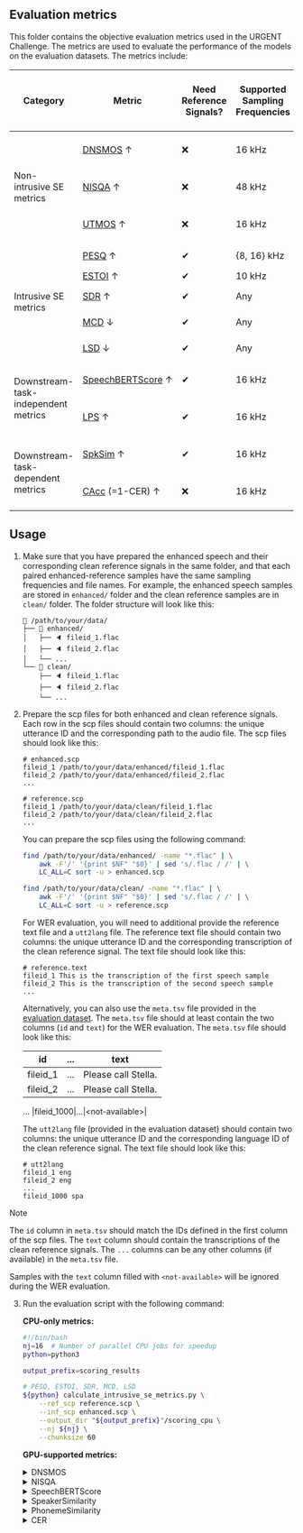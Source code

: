 ## Evaluation metrics

This folder contains the objective evaluation metrics used in the URGENT Challenge. The metrics are used to evaluate the performance of the models on the evaluation datasets. The metrics include:

<table class="tg">
<thead>
<tr>
    <th class="tg-uzvj">Category</th>
    <th class="tg-g7sd">Metric</th>
    <th class="tg-uzvj">Need Reference Signals?</th>
    <th class="tg-uzvj">Supported Sampling Frequencies</th>
    <th class="tg-uzvj">Value Range</th>
    <th class="tg-uzvj">Run on CPU or GPU?</th>
</tr>
</thead>
<tbody>
<tr>
    <td class="tg-r6l2" rowspan="3">Non-intrusive SE metrics</td>
    <td class="tg-rt8k"><a href="calculate_nonintrusive_dnsmos.py">DNSMOS</a> ↑</td>
    <td class="tg-51oy">❌</td>
    <td class="tg-51oy">16 kHz</td>
    <td class="tg-51oy">[1, 5]</td>
    <td class="tg-51oy">CPU or GPU</td>
</tr>
<tr>
    <td class="tg-0a7q"><a href="calculate_nonintrusive_nisqa.py">NISQA</a> ↑</td>
    <td class="tg-xwyw"><span style="font-weight:400;font-style:normal;text-decoration:none">❌</span></td>
    <td class="tg-xwyw">48 kHz</td>
    <td class="tg-xwyw">[1, 5]</td>
    <td class="tg-xwyw">CPU or GPU</td>
</tr>
<tr>
    <td class="tg-0a7q"><a href="calculate_nonintrusive_mos.py">UTMOS</a> ↑</td>
    <td class="tg-xwyw"><span style="font-weight:400;font-style:normal;text-decoration:none">❌</span></td>
    <td class="tg-xwyw">16 kHz</td>
    <td class="tg-xwyw">[1, 5]</td>
    <td class="tg-xwyw">CPU or GPU</td>
</tr>
<tr>
    <td class="tg-kyy7" rowspan="6">Intrusive SE metrics</td>
    <!-- <td class="tg-d459"><a href="http://www.polqa.info" style="color:#e97c36;">POLQA</a> ↑</td> -->
    <!-- <td class="tg-kyy7">✔</td>
    <td class="tg-kyy7"><span style="font-weight:400;font-style:normal;text-decoration:none">8~48 kHz</span></td>
    <td class="tg-kyy7"><span style="font-weight:400;font-style:normal;text-decoration:none">[1, 5]</span></td> -->
</tr>
<tr>
    <td class="tg-d459"><a href="calculate_intrusive_se_metrics.py">PESQ</a> ↑</td>
    <td class="tg-kyy7">✔</td>
    <td class="tg-kyy7"><span style="font-weight:400;font-style:normal;text-decoration:none">{8, 16} kHz</span></td>
    <td class="tg-kyy7"><span style="font-weight:400;font-style:normal;text-decoration:none">[-0.5, 4.5]</span></td>
    <td class="tg-kyy7">CPU</td>
</tr>
<tr>
    <td class="tg-r2ra"><a href="calculate_intrusive_se_metrics.py">ESTOI</a> ↑</td>
    <td class="tg-ligs">✔</td>
    <td class="tg-ligs"><span style="font-weight:400;font-style:normal;text-decoration:none">10 kHz</span></td>
    <td class="tg-ligs">[0, 1]</td>
    <td class="tg-ligs">CPU</td>
</tr>
<tr>
    <td class="tg-d459"><a href="calculate_intrusive_se_metrics.py">SDR</a> ↑</td>
    <td class="tg-kyy7">✔</td>
    <td class="tg-kyy7">Any</td>
    <td class="tg-kyy7">(-∞, +∞)</td>
    <td class="tg-kyy7">CPU</td>
</tr>
<tr>
    <td class="tg-r2ra"><a href="calculate_intrusive_se_metrics.py">MCD</a> ↓</td>
    <td class="tg-ligs">✔</td>
    <td class="tg-ligs">Any</td>
    <td class="tg-ligs">[0, +∞)</td>
    <td class="tg-ligs">CPU</td>
</tr>
<tr>
    <td class="tg-d459"><a href="calculate_intrusive_se_metrics.py">LSD</a> ↓</td>
    <td class="tg-kyy7">✔</td>
    <td class="tg-kyy7">Any</td>
    <td class="tg-kyy7">[0, +∞)</td>
    <td class="tg-kyy7">CPU</td>
</tr>
<tr>
    <td class="tg-rq3n" rowspan="2">Downstream-task-independent metrics</td>
    <td nowrap class="tg-mfxt"><a href="calculate_speechbert_score.py">SpeechBERTScore</a> ↑</td>
    <td class="tg-rq3n">✔</td>
    <td class="tg-rq3n">16 kHz</td>
    <td class="tg-rq3n">[-1, 1]</td>
    <td class="tg-rq3n">CPU or GPU</td>
</tr>
<tr>
    <td class="tg-qmuc"><a href="calculate_phoneme_similarity.py">LPS</a> ↑</td>
    <td class="tg-r6l2">✔</td>
    <td class="tg-r6l2">16 kHz</td>
    <td class="tg-r6l2"><span style="font-weight:400;font-style:normal;text-decoration:none">(-∞, 1]</span></td>
    <td class="tg-r6l2">CPU or GPU</td>
</tr>
<tr>
    <td class="tg-ligs" rowspan="2">Downstream-task-dependent metrics</td>
    <td class="tg-r2ra"><a href="calculate_speaker_similarity.py">SpkSim</a> ↑</td>
    <td class="tg-ligs">✔</td>
    <td class="tg-ligs">16 kHz</td>
    <td class="tg-ligs">[-1, 1]</td>
    <td class="tg-ligs">CPU or GPU</td>
</tr>
<tr>
    <td class="tg-d459"><a href="calculate_wer.py">CAcc</a> (=1-CER) ↑</td>
    <td class="tg-kyy7">❌</td>
    <td class="tg-kyy7">16 kHz</td>
    <td class="tg-kyy7">(-∞, 1]</td>
    <td class="tg-kyy7">CPU or GPU</td>
</tr>
<!-- <tr>
    <td class="tg-r6l2" rowspan="1">Subjective SE metrics</td>
    <td class="tg-rt8k"><a href="https://github.com/microsoft/P.808" style="color:#e97c36;">MOS</a> ↑</td>
    <td class="tg-51oy">❌</td>
    <td class="tg-51oy">Any</td>
    <td class="tg-51oy">[1, 5]</td>
</tr> -->
</tbody>
</table>

## Usage

1. Make sure that you have prepared the enhanced speech and their corresponding clean reference signals in the same folder, and that each paired enhanced-reference samples have the same sampling frequencies and file names. For example, the enhanced speech samples are stored in `enhanced/` folder and the clean reference samples are in `clean/` folder. The folder structure will look like this:
    ```
    📁 /path/to/your/data/
    ├── 📁 enhanced/
    │   ├── 🔈 fileid_1.flac
    │   ├── 🔈 fileid_2.flac
    │   └── ...
    └── 📁 clean/
        ├── 🔈 fileid_1.flac
        ├── 🔈 fileid_2.flac
        └── ...
    ```

2. Prepare the scp files for both enhanced and clean reference signals. Each row in the scp files should contain two columns: the unique utterance ID and the corresponding path to the audio file. The scp files should look like this:
    ```
    # enhanced.scp
    fileid_1 /path/to/your/data/enhanced/fileid_1.flac
    fileid_2 /path/to/your/data/enhanced/fileid_2.flac
    ...
    
    # reference.scp
    fileid_1 /path/to/your/data/clean/fileid_1.flac
    fileid_2 /path/to/your/data/clean/fileid_2.flac
    ...
    ```

    You can prepare the scp files using the following command:
    ```bash
    find /path/to/your/data/enhanced/ -name "*.flac" | \
        awk -F'/' '{print $NF" "$0}' | sed 's/.flac / /' | \
        LC_ALL=C sort -u > enhanced.scp
    
    find /path/to/your/data/clean/ -name "*.flac" | \
        awk -F'/' '{print $NF" "$0}' | sed 's/.flac / /' | \
        LC_ALL=C sort -u > reference.scp
    ```

    For WER evaluation, you will need to additional provide the reference text file and a `utt2lang` file. The reference text file should contain two columns: the unique utterance ID and the corresponding transcription of the clean reference signal. The text file should look like this:
    ```
    # reference.text
    fileid_1 This is the transcription of the first speech sample
    fileid_2 This is the transcription of the second speech sample
    ...
    ```

    Alternatively, you can also use the `meta.tsv` file provided in the [evaluation dataset](https://urgent-challenge.github.io/urgent2024/data/). The `meta.tsv` file should at least contain the two columns (`id` and `text`) for the WER evaluation. The `meta.tsv` file should look like this:
    
    | id | ... | text |
    |:---:|:---:|:---:|
    |fileid_1|...|Please call Stella.|
    |fileid_2|...|Please call Stella.|
    ...
    |fileid_1000|...|&lt;not-available&gt;|

    The `utt2lang` file (provided in the evaluation dataset) should contain two columns: the unique utterance ID and the corresponding language ID of the clean reference signal. The text file should look like this:
    ```
    # utt2lang
    fileid_1 eng
    fileid_2 eng
    ...
    fileid_1000 spa
    ```

> [!NOTE]
> 
> The `id` column in `meta.tsv` should match the IDs defined in the first column of the scp files. The `text` column should contain the transcriptions of the clean reference signals. The `...` columns can be any other columns (if available) in the `meta.tsv` file.
>
> Samples with the `text` column filled with `<not-available>` will be ignored during the WER evaluation.

3. Run the evaluation script with the following command:

    **CPU-only metrics:**

    ```bash
    #!/bin/bash
    nj=16  # Number of parallel CPU jobs for speedup
    python=python3

    output_prefix=scoring_results

    # PESQ, ESTOI, SDR, MCD, LSD
    ${python} calculate_intrusive_se_metrics.py \
        --ref_scp reference.scp \
        --inf_scp enhanced.scp \
        --output_dir "${output_prefix}"/scoring_cpu \
        --nj ${nj} \
        --chunksize 60
    ```

    **GPU-supported metrics:**

    <details><summary>DNSMOS</summary><div>

    ```bash
    #!/bin/bash
    nj=8  # Number of parallel CPU/GPU jobs for speedup
    python=python3

    # Whether to use GPU for inference
    gpu_inference=true
    if ${gpu_inference}; then
        _device="cuda"
    else
        _device="cpu"
    fi

    ref_scp=reference.scp
    inf_scp=enhanced.scp
    output_prefix=outdir

    mkdir -p DNSMOS/
    wget -c -O DNSMOS/sig_bak_ovr.onnx https://github.com/microsoft/DNS-Challenge/raw/refs/heads/master/DNSMOS/DNSMOS/sig_bak_ovr.onnx
    wget -c -O DNSMOS/model_v8.onnx https://github.com/microsoft/DNS-Challenge/raw/refs/heads/master/DNSMOS/DNSMOS/model_v8.onnx

    pids=() # initialize pids
    for idx in $(seq ${nj}); do
    (

        # Run each parallel job on a different GPU (if $gpu_inference = true)
        CUDA_VISIBLE_DEVICES=$((${idx} - 1)) ${python} calculate_nonintrusive_dnsmos.py \
            --inf_scp "${inf_scp}" \
            --output_dir "${output_prefix}"/scoring_dnsmos \
            --device ${_device} \
            --nsplits ${nj} \
            --job ${idx} \
            --convert_to_torch ${gpu_inference} \
            --primary_model ./DNSMOS/sig_bak_ovr.onnx \
            --p808_model ./DNSMOS/model_v8.onnx

    ) &
    pids+=($!) # store background pids
    done
    i=0; for pid in "${pids[@]}"; do wait ${pid} || ((++i)); done
    [ ${i} -gt 0 ] && echo "$0: ${i} background jobs were failed." && false
    echo "Finished"

    if [ ${nj} -gt 1 ]; then
        for i in $(seq ${nj}); do
            cat "${output_prefix}"/scoring_dnsmos/DNSMOS_OVRL.${i}.scp
        done > "${output_prefix}"/scoring_dnsmos/DNSMOS_OVRL.scp

        python - <<EOF
    scores = []
    with open("${output_prefix}/scoring_dnsmos/DNSMOS_OVRL.scp", "r") as f:
        for line in f:
            uid, score = line.strip().split()
            scores.append(float(score))
    mean_score = np.nanmean(scores)
    with open("${output_prefix}/scoring_dnsmos/RESULTS.txt", "w") as out:
        out.write(f"DNSMOS_OVRL: {mean_score:.4f}\n")
    EOF
    fi
    ```

    </div></details>

    <details><summary>NISQA</summary><div>

    ```bash
    #!/bin/bash
    nj=8  # Number of parallel CPU/GPU jobs for speedup
    python=python3

    # Whether to use GPU for inference
    gpu_inference=true
    if ${gpu_inference}; then
        _device="cuda"
    else
        _device="cpu"
    fi

    ref_scp=reference.scp
    inf_scp=enhanced.scp
    output_prefix=outdir

    pids=() # initialize pids
    for idx in $(seq ${nj}); do
    (

        # Run each parallel job on a different GPU (if $gpu_inference = true)
        CUDA_VISIBLE_DEVICES=$((${idx} - 1)) ${python} calculate_nonintrusive_nisqa.py \
            --inf_scp "${inf_scp}" \
            --output_dir "${output_prefix}"/scoring_nisqa \
            --device ${_device} \
            --nsplits ${nj} \
            --job ${idx} \
            --nisqa_model ../lib/NISQA/weights/nisqa.tar

    ) &
    pids+=($!) # store background pids
    done
    i=0; for pid in "${pids[@]}"; do wait ${pid} || ((++i)); done
    [ ${i} -gt 0 ] && echo "$0: ${i} background jobs were failed." && false
    echo "Finished"

    if [ ${nj} -gt 1 ]; then
        for i in $(seq ${nj}); do
            cat "${output_prefix}"/scoring_nisqa/NISQA_MOS.${i}.scp
        done > "${output_prefix}"/scoring_nisqa/NISQA_MOS.scp

        python - <<EOF
    scores = []
    with open("${output_prefix}/scoring_nisqa/NISQA_MOS.scp", "r") as f:
        for line in f:
            uid, score = line.strip().split()
            scores.append(float(score))
    mean_score = np.nanmean(scores)
    with open("${output_prefix}/scoring_nisqa/RESULTS.txt", "w") as out:
        out.write(f"NISQA_MOS: {mean_score:.4f}\n")
    EOF
    fi
    ```

    </div></details>

    <details><summary>SpeechBERTScore</summary><div>

    ```bash
    #!/bin/bash
    nj=8  # Number of parallel CPU/GPU jobs for speedup
    python=python3

    # Whether to use GPU for inference
    gpu_inference=true
    if ${gpu_inference}; then
        _device="cuda"
    else
        _device="cpu"
    fi

    ref_scp=reference.scp
    inf_scp=enhanced.scp
    output_prefix=outdir

    pids=() # initialize pids
    for idx in $(seq ${nj}); do
    (

        # Run each parallel job on a different GPU (if $gpu_inference = true)
        CUDA_VISIBLE_DEVICES=$((${idx} - 1)) ${python} calculate_speechbert_score.py \
            --ref_scp "${ref_scp}" \
            --inf_scp "${inf_scp}" \
            --output_dir "${output_prefix}"/scoring_speech_bert_score \
            --device ${_device} \
            --nsplits ${nj} \
            --job ${idx}

    ) &
    pids+=($!) # store background pids
    done
    i=0; for pid in "${pids[@]}"; do wait ${pid} || ((++i)); done
    [ ${i} -gt 0 ] && echo "$0: ${i} background jobs were failed." && false
    echo "Finished"

    if [ ${nj} -gt 1 ]; then
        for i in $(seq ${nj}); do
            cat "${output_prefix}"/scoring_speech_bert_score/SpeechBERTScore.${i}.scp
        done > "${output_prefix}"/scoring_speech_bert_score/SpeechBERTScore.scp

        python - <<EOF
    scores = []
    with open("${output_prefix}/scoring_speech_bert_score/SpeechBERTScore.scp", "r") as f:
        for line in f:
            uid, score = line.strip().split()
            scores.append(float(score))
    mean_score = np.nanmean(scores)
    with open("${output_prefix}/scoring_speech_bert_score/RESULTS.txt", "w") as out:
        out.write(f"SpeechBERTScore: {mean_score:.4f}\n")
    EOF
    fi
    ```

    </div></details>

    <details><summary>SpeakerSimilarity</summary><div>

    ```bash
    #!/bin/bash
    nj=8  # Number of parallel CPU/GPU jobs for speedup
    python=python3

    # Whether to use GPU for inference
    gpu_inference=true
    if ${gpu_inference}; then
        _device="cuda"
    else
        _device="cpu"
    fi

    ref_scp=reference.scp
    inf_scp=enhanced.scp
    output_prefix=outdir

    pids=() # initialize pids
    for idx in $(seq ${nj}); do
    (

        # Run each parallel job on a different GPU (if $gpu_inference = true)
        CUDA_VISIBLE_DEVICES=$((${idx} - 1)) ${python} calculate_speaker_similarity.py \
            --ref_scp "${ref_scp}" \
            --inf_scp "${inf_scp}" \
            --output_dir "${output_prefix}"/scoring_speaker_similarity \
            --device ${_device} \
            --nsplits ${nj} \
            --job ${idx}

    ) &
    pids+=($!) # store background pids
    done
    i=0; for pid in "${pids[@]}"; do wait ${pid} || ((++i)); done
    [ ${i} -gt 0 ] && echo "$0: ${i} background jobs were failed." && false
    echo "Finished"

    if [ ${nj} -gt 1 ]; then
        for i in $(seq ${nj}); do
            cat "${output_prefix}"/scoring_speaker_similarity/SpeakerSimilarity.${i}.scp
        done > "${output_prefix}"/scoring_speaker_similarity/SpeakerSimilarity.scp

        python - <<EOF
    scores = []
    with open("${output_prefix}/scoring_speaker_similarity/SpeakerSimilarity.scp", "r") as f:
        for line in f:
            uid, score = line.strip().split()
            scores.append(float(score))
    mean_score = np.nanmean(scores)
    with open("${output_prefix}/scoring_speaker_similarity/RESULTS.txt", "w") as out:
        out.write(f"SpeakerSimilarity: {mean_score:.4f}\n")
    EOF
    fi
    ```

    </div></details>
    
    <details><summary>PhonemeSimilarity</summary><div>

    ```bash
    #!/bin/bash
    nj=8  # Number of parallel CPU/GPU jobs for speedup
    python=python3

    # Whether to use GPU for inference
    gpu_inference=true
    if ${gpu_inference}; then
        _device="cuda"
    else
        _device="cpu"
    fi

    ref_scp=reference.scp
    inf_scp=enhanced.scp
    output_prefix=outdir

    pids=() # initialize pids
    for idx in $(seq ${nj}); do
    (

        # Run each parallel job on a different GPU (if $gpu_inference = true)
        CUDA_VISIBLE_DEVICES=$((${idx} - 1)) ${python} calculate_phoneme_similarity.py \
            --ref_scp "${ref_scp}" \
            --inf_scp "${inf_scp}" \
            --output_dir "${output_prefix}"/scoring_phoneme_similarity \
            --device ${_device} \
            --nsplits ${nj} \
            --job ${idx}

    ) &
    pids+=($!) # store background pids
    done
    i=0; for pid in "${pids[@]}"; do wait ${pid} || ((++i)); done
    [ ${i} -gt 0 ] && echo "$0: ${i} background jobs were failed." && false
    echo "Finished"

    if [ ${nj} -gt 1 ]; then
        for i in $(seq ${nj}); do
            cat "${output_prefix}"/scoring_phoneme_similarity/PhonemeSimilarity.${i}.scp
        done > "${output_prefix}"/scoring_phoneme_similarity/PhonemeSimilarity.scp

        python - <<EOF
    scores = []
    with open("${output_prefix}/scoring_phoneme_similarity/PhonemeSimilarity.scp", "r") as f:
        for line in f:
            uid, score = line.strip().split()
            scores.append(float(score))
    mean_score = np.nanmean(scores)
    with open("${output_prefix}/scoring_phoneme_similarity/RESULTS.txt", "w") as out:
        out.write(f"PhonemeSimilarity: {mean_score:.4f}\n")
    EOF
    fi
    ```

    </div></details>

    <details><summary>CER</summary><div>

    ```bash
    #!/bin/bash
    nj=8  # Number of parallel CPU/GPU jobs for speedup
    python=python3

    # Whether to use GPU for inference
    gpu_inference=true
    if ${gpu_inference}; then
        _device="cuda"
    else
        _device="cpu"
    fi

    ref_text=reference.text
    # Alternatively, you can also use the "meta.tsv" file for `ref_text`
    # ref_text=/path/to/meta.tsv
    utt2lang=/path/to/utt2lang  # This file can be found in the released evaluation dataset
    inf_scp=enhanced.scp
    output_prefix=outdir

    pids=() # initialize pids
    for idx in $(seq ${nj}); do
    (

        # Run each parallel job on a different GPU (if $gpu_inference = true)
        CUDA_VISIBLE_DEVICES=$((${idx} - 1)) ${python} calculate_wer.py \
            --meta_tsv "${ref_text}" \
            --inf_scp "${inf_scp}" \
            --utt2lang "${utt2lang}" \
            --output_dir "${output_prefix}"/scoring_cer \
            --device ${_device} \
            --nsplits ${nj} \
            --job JOB

    ) &
    pids+=($!) # store background pids
    done
    i=0; for pid in "${pids[@]}"; do wait ${pid} || ((++i)); done
    [ ${i} -gt 0 ] && echo "$0: ${i} background jobs were failed." && false
    echo "Finished"

    if [ ${nj} -gt 1 ]; then
        for i in $(seq ${nj}); do
            cat "${output_prefix}"/scoring_cer/CER.${i}.scp
        done > "${output_prefix}"/scoring_cer/CER.scp

        python - <<EOF
    dic = {"delete": 0, "insert": 0, "replace": 0, "equal": 0}
    with open("${output_prefix}/scoring_cer/CER.scp", "r") as f:
        for line in f:
            uid, score = line.strip().split(maxsplit=1)
            score = json.loads(score)
            if not score:
                continue
            for k in dic.keys():
                dic[k] = dic[k] + score[k]
    numerator = dic["replace"] + dic["delete"] + dic["insert"]
    denominator = dic["replace"] + dic["delete"] + dic["equal"]
    cer = numerator / denominator
    with open("${output_prefix}/scoring_cer/RESULTS.txt", "w") as out:
        out.write(f"CER: {cer:.4f}\n")
        for op, count in dic.items():
            out.write(f"    {op}: {count}\n")
    EOF
    fi
    ```

    </div></details>
